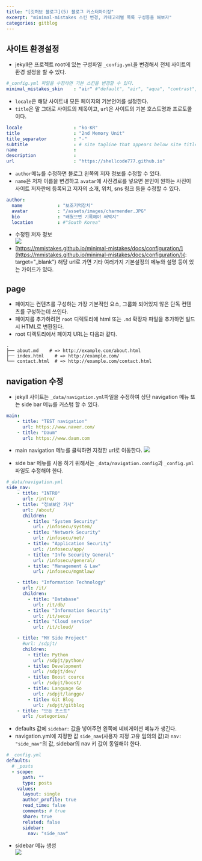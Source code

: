 ```yaml
---
title: "[깃허브 블로그](5) 블로그 커스터마이징"
excerpt: "minimal-mistakes 스킨 변경, 카테고리별 목록 구성등을 해보자"
categories: gitblog
---
```

## 사이트 환경설정
- jekyll은 프로젝트 root에 있는 구성파일 `_config.yml`을 변경해서 전체 사이트의 환경 설정을 할 수 있다.  

```yml
#_config.yml 파일을 수정하면 기본 스킨을 변경할 수 있다.
minimal_mistakes_skin    : "air" #"default", "air", "aqua", "contrast", "dark", "dirt", "neon", "mint", "plum", "sunrise"
```  
- `locale`은 해당 사이트내 모든 페이지의 기본언어를 설정한다.
- `title`은 말 그대로 사이트의 제목이고, `url`은 사이트의 기본 호스트명과 프로토콜이다.  

```yml
locale                   : "ko-KR"
title                    : "2nd Memory Unit"
title_separator          : "-"
subtitle                 : # site tagline that appears below site title in masthead
name                     : 
description              : 
url                      : "https://shellcode777.github.io"
```
- `author`메뉴를 수정하면 블로그 왼쪽의 저자 정보를 수정할 수 있다.
- `name`은 저자 이름을 변경하고 `avatar`에 사진경로를 넣으면 본인이 원하는 사진이 사이트 저자란에 등록되고 저자의 소개, 위치, sns 링크 등을 수정할 수 있다.  

```yml
author:
  name             : "보조기억장치"
  avatar           : "/assets/images/charmender.JPG"
  bio              : "배웠으면 기록해야 써먹지"
  location         : #"South Korea" 
```
- 수정된 저자 정보  
![]({{site.url}}/assets/images/gitblog/13author.PNG)
- [https://mmistakes.github.io/minimal-mistakes/docs/configuration/](https://mmistakes.github.io/minimal-mistakes/docs/configuration/){: target="_blank"} 해당 url로 가면 기타 여러가지 기본설정의 메뉴와 설명 등이 있는 가이드가 있다.

## page
- 페이지는 컨텐츠를 구성하는 가장 기본적인 요소, 그룹화 되어있지 않은 단독 컨텐츠를 구성하는데 쓰인다.
- 페이지를 추가하려면 `root` 디렉토리에 html 또는 `.md` 확장자 파일을 추가하면 빌드시 HTML로 변환된다.
- root 디렉토리에서 페이지 URL는 다음과 같다.  

```
.
├── about.md    # => http://example.com/about.html
├── index.html    # => http://example.com/
└── contact.html  # => http://example.com/contact.html
```  

## navigation 수정
- jekyll 사이트는 `_data/navigation.yml`파일을 수정하여 상단 navigation 메뉴 또는 side bar 메뉴를 커스텀 할 수 있다.  
  

```yml  
main:
    - title: "TEST navigation"
      url: https://www.naver.com/
    - title: "Daum"
      url: https://www.daum.com
```   
- main navigation 메뉴를 클릭하면 지정한 url로 이동한다.
![]({{site.url}}/assets/images/gitblog/14mainnav.PNG)  

- side bar 메뉴를 사용 하기 위해서는 `_data/navigation.config`과 `_config.yml`파일도 수정해야 한다.  

```yml
#_data/navigation.yml
side_nav:
    - title: "INTRO"
      url: /intro/
    - title: "정보보안 기사"
      url: /about/
      children:
        - title: "System Security"
          url: /infosecu/system/
        - title: "Network Security"
          url: /infosecu/net/
        - title: "Application Security"
          url: /infosecu/app/
        - title: "Info Security General"
          url: /infosecu/general/
        - title: "Management & Law"
          url: /infosecu/mgmtlaw/

    - title: "Information Technology"
      url: /it/
      children:
        - title: "Database"
          url: /it/db/
        - title: "Information Security"
          url: /it/secu/
        - title: "Cloud service"
          url: /it/cloud/

    - title: "MY Side Project"
      #url: /sdpjt/
      children: 
        - title: Python
          url: /sdpjt/python/
        - title: Development
          url: /sdpjt/dev/
        - title: Boost cource
          url: /sdpjt/boost/
        - title: Language Go
          url: /sdpjt/langgo/
        - title: Git Blog
          url: /sdpjt/gitblog
    - title: "모든 포스트"
      url: /categories/
```  
- defaults 값에 `sidebar:` 값을 넣어주면 왼쪽에 네비게이션 메뉴가 생긴다.
- navigation.yml에 지정한 값 `side_nav`(사용자 지정 고유 임의의 값)과 `nav: "side_nav"`의 값, sidebar의 nav 키 값이 동일해야 한다.  

```yml
# _config.yml
defaults:
  # _posts
  - scope:
      path: ""
      type: posts
    values:
      layout: single
      author_profile: true
      read_time: false
      comments: # true
      share: true
      related: false
      sidebar:
        nav: "side_nav"
```
- sidebar 메뉴 생성  
![]({{site.url}}/assets/images/gitblog/15sidebar.PNG)  


